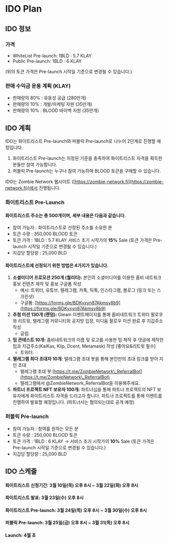 # IDO Plan

## **IDO 정보**

### 가격&#x20;

* WhiteList Pre-launch: 1BLD : 5.7 KLAY
* Public Pre-launch: 1BLD : 6 KLAY

&#x20;    (위의 토큰 가격은 Pre-launch 시작일 기준으로 변경될 수 있습니다.)

### 판매 수익금 운용 계획 (KLAY)

* 판매량의 80% : 유동성 공급 (280만개)
* 판매량의 10% : 개발/마케팅 자원 (35만개)
* 판매량의 10% : BLOOD 바이백 자원 (35만개)

## **IDO 계획**

IDO는 화이트리스트 Pre-launch와 퍼블릭 Pre-launch로 나누어 2단계로 진행할 예정입니다.

1. 화이트리스트 Pre-launch는 지정된 기준을 충족하여 화이트리스트 자격을 획득한 분들만 참여 가능합니다.
2. 퍼블릭 Pre-launch는 누구나 참여 가능하며 BLOOD 토큰을 구매할 수 있습니다.

IDO는 Zombie Network 웹사이트 ([https://zombie-network.fi](https://zombie-network.fi))에서 진행됩니다.

### 화이트리스트 Pre-Launch

#### **화이트리스트 주소는 총 500개이며, 세부 내용은 다음과 같습니다.**

* 참여 가능자 : 화이트리스트로 선정된 주소를 소유한 분
* 토큰 수량 : 350,000 BLOOD 토큰
* 토큰 가격 : 1BLD : 5.7 KLAY 서비스 초기 시작가의 **15%** Sale (토큰 가격은 Pre-launch 시작일 기준으로 변경될 수 있습니다.)
* 지갑당 할당량 : 25,000 BLD

#### **화이트리스트에 선정되기 위한 방법은 4가지가 있습니다.**

1. **소셜미디어 프로모션 250개 (퀄리티):** 본인의 소셜미디어를 이용한 좀비 네트워크 홍보 컨텐츠 제작 및 홍보 구글폼 작성
   * 예시: 트위터, 유튜브, 텔레그램, 카톡, 틱톡, 인스타그램, 블로그 (링크 또는 스크린샷)
   * 구글폼: [https://forms.gle/BDKyxyn87Akmsv8b9](https://forms.gle/BDKyxyn87Akmsv8b9)
2. **추첨 미션 130개 (랜덤):** Gleam 이벤트페이지를 통해 좀비네트워크 트위터 팔로우와 리트윗, 텔레그램 커뮤니티와 공지방 입장, 미디움 팔로우 미션 완료 후 지갑주소 작성
   * 글림:
3. **밈 콘테스트 10개:** 좀비네트워크의 이름 및 로고를 사용한 밈 제작 후 댓글에 제작한 밈과 지갑주소(KaiKas, Klip, Dcent, Metamask) 작성 \[좋아요&리트윗 필수]
   * 트위터:
4. **텔레그램 최다 초대자 10개:** 텔레그램 초대 봇을 통해 본인만의 초대 링크를 받아 지인 초대
   * 텔레그램 초대 봇:[https://t.me/ZombieNetwork\_ReferralBot](https://t.me/ZombieNetwork\_ReferralBot)
   * 텔레그램에서 @ZombieNetwork\_ReferralBot을 이용해주세요.
5. **파트너 프로젝트 NFT 보유자 100개:** 파트너십을 통해 파트너 프로젝트의 NFT 보유자에게 화이트리스트 자격을 드리고자 합니다. 파트너 프로젝트를 통해 이벤트를 진행하여 발표할 예정입니다. (파트너사는 협의되는대로 공개 예정)

### 퍼블릭 Pre-launch &#x20;

* 참여 가능자 : 참여를 원하는 모든 분
* 토큰 수량 : 250,000 BLOOD 토큰
* 토큰 가격 : 1BLD : 6 KLAY → 서비스 초기 시작가의 **10%** Sale (토큰 가격은 Pre-launch 시작일 기준으로 변경될 수 있습니다.)
* 지갑당 할당량 : 25,000 BLD

## **IDO 스케줄**

#### 화이트리스트 신청기간: 3월 10일(목) 오후 8시 \~ 3월 22일(화) 오후 8시

#### 화이트리스트 발표: 3월 23일(수) 오후 8시

#### 화이트리스트 Pre-launch: 3월 24일(목) 오후 8시 \~ 3월 30일(수) 오후 8시

#### 퍼블릭 Pre-launch: 3월 25일(금) 오후 8시 \~ 3월 31(목) 오후 8시

#### Launch: 4월 초

